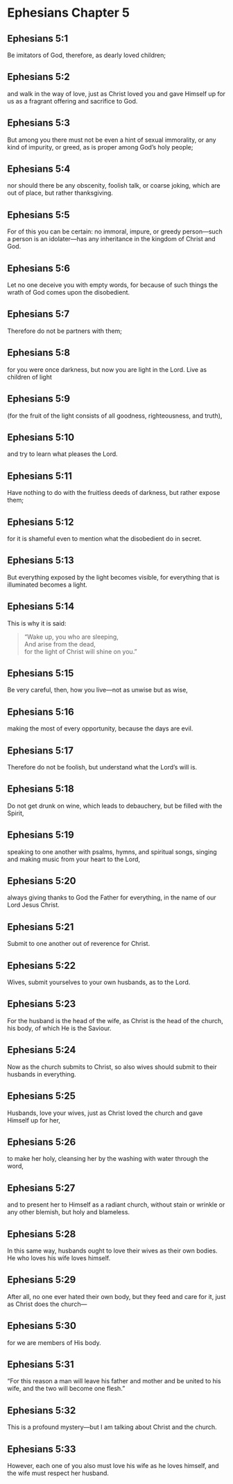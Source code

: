 # Ephesians Chapter 5

## Ephesians 5:1

Be imitators of God, therefore, as dearly loved children;

## Ephesians 5:2

and walk in the way of love, just as Christ loved you and gave Himself up for us as a fragrant offering and sacrifice to God.

## Ephesians 5:3

But among you there must not be even a hint of sexual immorality, or any kind of impurity, or greed, as is proper among God’s holy people;

## Ephesians 5:4

nor should there be any obscenity, foolish talk, or coarse joking, which are out of place, but rather thanksgiving.

## Ephesians 5:5

For of this you can be certain: no immoral, impure, or greedy person—such a person is an idolater—has any inheritance in the kingdom of Christ and God.

## Ephesians 5:6

Let no one deceive you with empty words, for because of such things the wrath of God comes upon the disobedient.

## Ephesians 5:7

Therefore do not be partners with them;

## Ephesians 5:8

for you were once darkness, but now you are light in the Lord. Live as children of light

## Ephesians 5:9

(for the fruit of the light consists of all goodness, righteousness, and truth),

## Ephesians 5:10

and try to learn what pleases the Lord.

## Ephesians 5:11

Have nothing to do with the fruitless deeds of darkness, but rather expose them;

## Ephesians 5:12

for it is shameful even to mention what the disobedient do in secret.

## Ephesians 5:13

But everything exposed by the light becomes visible, for everything that is illuminated becomes a light.

## Ephesians 5:14

This is why it is said:

> “Wake up, you who are sleeping,  
> And arise from the dead,  
> for the light of Christ will shine on you.”

## Ephesians 5:15

Be very careful, then, how you live—not as unwise but as wise,

## Ephesians 5:16

making the most of every opportunity, because the days are evil.

## Ephesians 5:17

Therefore do not be foolish, but understand what the Lord’s will is.

## Ephesians 5:18

Do not get drunk on wine, which leads to debauchery, but be filled with the Spirit,

## Ephesians 5:19

speaking to one another with psalms, hymns, and spiritual songs, singing and making music from your heart to the Lord,

## Ephesians 5:20

always giving thanks to God the Father for everything, in the name of our Lord Jesus Christ.

## Ephesians 5:21

Submit to one another out of reverence for Christ.

## Ephesians 5:22

Wives, submit yourselves to your own husbands, as to the Lord.

## Ephesians 5:23

For the husband is the head of the wife, as Christ is the head of the church, his body, of which He is the Saviour.

## Ephesians 5:24

Now as the church submits to Christ, so also wives should submit to their husbands in everything.

## Ephesians 5:25

Husbands, love your wives, just as Christ loved the church and gave Himself up for her,

## Ephesians 5:26

to make her holy, cleansing her by the washing with water through the word,

## Ephesians 5:27

and to present her to Himself as a radiant church, without stain or wrinkle or any other blemish, but holy and blameless.

## Ephesians 5:28

In this same way, husbands ought to love their wives as their own bodies. He who loves his wife loves himself.

## Ephesians 5:29

After all, no one ever hated their own body, but they feed and care for it, just as Christ does the church—

## Ephesians 5:30

for we are members of His body.

## Ephesians 5:31

“For this reason a man will leave his father and mother and be united to his wife, and the two will become one flesh.”

## Ephesians 5:32

This is a profound mystery—but I am talking about Christ and the church.

## Ephesians 5:33

However, each one of you also must love his wife as he loves himself, and the wife must respect her husband.
